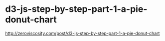d3-js-step-by-step-part-1-a-pie-donut-chart
===========================================

http://zeroviscosity.com/post/d3-js-step-by-step-part-1-a-pie-donut-chart
